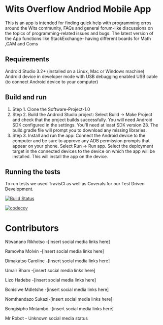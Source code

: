 # Wits Overflow Andriod Mobile App
 
This is an app is intended for finding quick help with programming erros around the Wits community, FAQs and general forum-like discussions on the topics of programming-related issues and bugs. The latest version of the App functions like StackExchange- having different boards for Math ,CAM and Coms

## Requirements
Android Studio 3.2+ (installed on a Linux, Mac or Windows machine)
Android device in developer mode with USB debugging enabled
USB cable (to connect Android device to your computer)

## Build and run
1. Step 1. Clone the Software-Project-1.0
2. Step 2. Build the Android Studio project: 
 Select Build -> Make Project and check that the project builds successfully. You will need Android SDK configured in the settings. You'll  need at least SDK version 23. The build.gradle file will prompt you to download any missing libraries.
3. Step 3. Install and run the app:
 Connect the Android device to the computer and be sure to approve any ADB permission prompts that appear on your phone. Select Run -> Run app. Select the deployment target in the connected devices to the device on which the app will be installed. This will install the app on the device.

## Running the tests
To run tests we used TravisCI as well as Coverals for our Test Driven Development. 

[![Build Status](https://travis-ci.com/umair-b/wits-overflow.svg?branch=main)](https://travis-ci.com/umair-b/wits-overflow)

[![codecov](https://codecov.io/gh/umair-b/wits-overflow/branch/main/graph/badge.svg?token=Q4FIUY0ZKU)](https://codecov.io/gh/umair-b/wits-overflow)

# Contributors
Ntwanano Rikhotso -[insert social media links here]

Ramovha Molvin -[insert social media links here]

Dimakatso Caroline -[insert social media links here]

Umair Bham -[insert social media links here]

Lizo Hadebe -[insert social media links here]

Bonisiwe Mdletshe -[insert social media links here]

Nomthandazo Sukazi-[insert social media links here]

Bongisipho Mntambo -[insert social media links here]

Mr Robot - Unknown social media status
